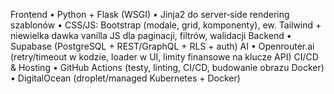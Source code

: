 Frontend
• Python + Flask (WSGI)
• Jinja2 do server‐side rendering szablonów
• CSS/JS: Bootstrap (modale, grid, komponenty), ew. Tailwind + niewielka dawka vanilla JS dla paginacji, filtrów, walidacji
Backend
• Supabase (PostgreSQL + REST/GraphQL + RLS + auth)
AI
• Openrouter.ai (retry/timeout w kodzie, loader w UI, limity finansowe na klucze API)
CI/CD & Hosting
• GitHub Actions (testy, linting, CI/CD, budowanie obrazu Docker)
• DigitalOcean (droplet/managed Kubernetes + Docker)